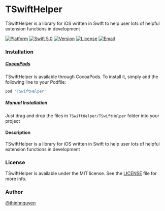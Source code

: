 # TSwiftHelper
TSwiftHelper is a library for iOS written in Swift to help user lots of helpful extension functions in development

[![Platform](https://img.shields.io/cocoapods/p/TSwiftHelper)](https://cocoapods.org/pods/TSwiftHelper)
[![Swift 5.0](https://img.shields.io/badge/Swift-5.0-brightgreen)](https://developer.apple.com/swift/)
[![Version](https://img.shields.io/badge/pod-1.1.0-informational)](https://cocoapods.org/?q=TSwiftHelper)
[![License](http://img.shields.io/badge/license-MIT-blue)](https://github.com/fanta1ty/TSwiftHelper/blob/master/LICENSE)
[![Email](https://img.shields.io/badge/contact-@thinhnguyen12389@gmail.com-blue)](thinhnguyen12389@gmail.com)

### Installation

##### [CocoaPods](http://cocoapods.org)

TSwiftHelper is available through CocoaPods. To install it, simply add the following line to your Podfile:
```ruby
pod 'TSwiftHelper'
```
##### Manual Installation

Just drag and drop the files in `TSwiftHelper/TSwiftHelper` folder into your project

####  Description
TSwiftHelper is a library for iOS written in Swift to help user lots of helpful extension functions in development

### License

TSwiftHelper is available under the MIT license. See the [LICENSE](https://github.com/fanta1ty/TSwiftHelper/blob/master/LICENSE) file for more info. 

### Author

[@thinhnguyen](https://github.com/fanta1ty)
